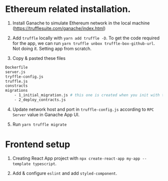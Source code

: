 # Ethereum related installation.

1. Install Ganache to simulate Ethereum network in the local machine (https://trufflesuite.com/ganache/index.html)

2. Add `truffle` locally with `yarn add truffle -D`. To get the code required for the app, we can run `yarn truffle unbox truffle-box-github-url`. Not doing it. Setting app from scratch.

3. Copy & pasted these files

```bash
Dockerfile
server.js
tryffle-config.js
truffle.js
constracts
migrations
    - 1_initial_migration.js # this one is created when you init with truffle
    - 2_deploy_contracts.js
```

4. Update network host and port in `truffle-config.js` according to `RPC Server` value in Ganache App UI.

5. Run `yarn truffle migrate`

# Frontend setup

1. Creating React App project with `npx create-react-app my-app --template typescript`.

2. Add & configure `eslint` and add `styled-component`.
